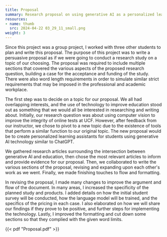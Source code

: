 ```yaml
---
title: Proposal
summary: Research proposal on using generative AI as a personalized learning assistant
resources:
- name: thumb
  src: 2024-04-22 03_29_11_small.png
weight: 3
---
```


Since this project was a group project, I worked with three other students to plan and write this proposal. The purpose of this project was to write a persuasive proposal as if we were going to conduct a research study on a topic of our choosing. The proposal was required to include multiple sections that covered the various aspects of the proposed research question, building a case for the acceptance and funding of the study. There were also word length requirements in order to simulate similar strict requirements that may be imposed in the professional and academic workplace.

The first step was to decide on a topic for our proposal. We all had overlapping interests, and the use of technology to improve education stood out as something that we would all be interested in researching and writing about. Initially, our research question was about using computer vision to improve the integrity of online tests at UCF. However, after feedback from our instructor, we chose to pivot to a new topic due to the existence of tools that perform a similar function to our original topic. The new proposal would be to create personalized learning assistants for students using generative AI technology similar to ChatGPT.

We gathered research articles surrounding the intersection between generative AI and education, then chose the most relevant articles to inform and provide evidence for our proposal. Then, we collaborated to write the various sections of the proposal, revising and expanding upon each other's work as we went. Finally, we made finishing touches to flow and formatting.

In revising the proposal, I made many changes to improve the argument and flow of the document. In many areas, I increased the specificity of the planned study and products. I added details on how the initial student survey will be conducted, how the language model will be trained, and the specifics of the pricing in each case. I also elaborated on how we will share our findings if they prove to be positive, and further steps for implementing the technology. Lastly, I improved the formatting and cut down some sections so that they complied with the given word limits.

{{< pdf "Proposal.pdf" >}}